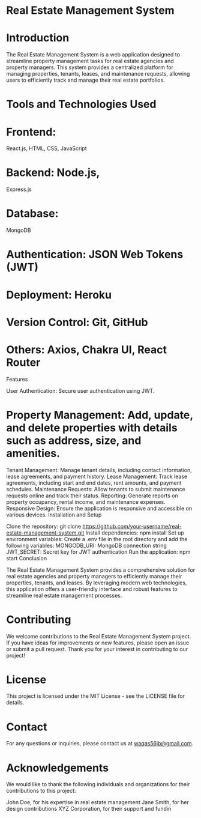 # Real Estate Management System

# Introduction

The Real Estate Management System is a web application designed to streamline property management tasks for real estate agencies and property managers. This system provides a centralized platform for managing properties, tenants, leases, and maintenance requests, allowing users to efficiently track and manage their real estate portfolios.

# Tools and Technologies Used

# Frontend: 
 React.js, HTML, CSS, JavaScript
# Backend: Node.js, 
 Express.js
# Database: 
 MongoDB
# Authentication: JSON Web Tokens (JWT)
# Deployment: Heroku
# Version Control: Git, GitHub
# Others: Axios, Chakra UI, React Router
Features

User Authentication: Secure user authentication using JWT.
# Property Management: Add, update, and delete properties with details such as address, size, and amenities.
Tenant Management: Manage tenant details, including contact information, lease agreements, and payment history.
Lease Management: Track lease agreements, including start and end dates, rent amounts, and payment schedules.
Maintenance Requests: Allow tenants to submit maintenance requests online and track their status.
Reporting: Generate reports on property occupancy, rental income, and maintenance expenses.
Responsive Design: Ensure the application is responsive and accessible on various devices.
Installation and Setup

Clone the repository: git clone https://github.com/your-username/real-estate-management-system.git
Install dependencies: npm install
Set up environment variables: Create a .env file in the root directory and add the following variables:
MONGODB_URI: MongoDB connection string
JWT_SECRET: Secret key for JWT authentication
Run the application: npm start
Conclusion

The Real Estate Management System provides a comprehensive solution for real estate agencies and property managers to efficiently manage their properties, tenants, and leases. By leveraging modern web technologies, this application offers a user-friendly interface and robust features to streamline real estate management processes.

# Contributing

We welcome contributions to the Real Estate Management System project. If you have ideas for improvements or new features, please open an issue or submit a pull request. Thank you for your interest in contributing to our project!

# License

This project is licensed under the MIT License - see the LICENSE file for details.

# Contact

For any questions or inquiries, please contact us at waqas56jb@gmail.com.

# Acknowledgements

We would like to thank the following individuals and organizations for their contributions to this project:

John Doe, for his expertise in real estate management
Jane Smith, for her design contributions
XYZ Corporation, for their support and fundin

